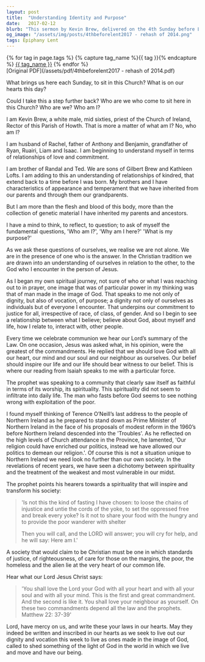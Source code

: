 ```yaml
---
layout: post
title:  "Understanding Identity and Purpose"
date:   2017-02-12
blurb: "This sermon by Kevin Brew, delivered on the 4th Sunday before Lent in 2017, explores the concept of identity and purpose. He encourages the congregation to understand themselves in terms of relationships and love, and to reflect on the fundamental questions of 'Who am I?', 'Why am I here?' and 'What is my purpose?'. He emphasizes the importance of love for God and neighbor, and the need for justice, righteousness, and care for the marginalized in a Christian society."
og_image: "/assets/img/posts/4thbeforelent2017 - rehash of 2014.png"
tags: Epiphany Lent
---    
```

<div class="tag-pills">
  {% for tag in page.tags %}
    {% capture tag_name %}{{ tag }}{% endcapture %}
    <a href="{{ site.baseurl }}/tag/{{ tag_name | slugify }}" class="tag-pill">{{ tag_name }}</a>
  {% endfor %}
</div>
[Original PDF](/assets/pdf/4thbeforelent2017 - rehash of 2014.pdf)

What brings us here each Sunday, to sit in this Church? What is on our hearts this day?

Could I take this a step further back? Who are we who come to sit here in this Church? Who are we? Who am I?

I am Kevin Brew, a white male, mid sixties, priest of the Church of Ireland, Rector of this Parish of Howth. That is more a matter of what am I? No, who am I?

I am husband of Rachel, father of Anthony and Benjamin, grandfather of Ryan, Ruairi, Liam and Isaac. I am beginning to understand myself in terms of relationships of love and commitment.

I am brother of Randal and Ted. We are sons of Gilbert Brew and Kathleen Lofts. I am adding to this an understanding of relationships of kindred, that extend back to a time before I was born. My brothers and I have characteristics of appearance and temperament that we have inherited from our parents and through them our grandparents.

But I am more than the flesh and blood of this body, more than the collection of genetic material I have inherited my parents and ancestors.

I have a mind to think, to reflect, to question; to ask of myself the fundamental questions, 'Who am I?', 'Why am I here?' 'What is my purpose?'

As we ask these questions of ourselves, we realise we are not alone. We are in the presence of one who is the answer. In the Christian tradition we are drawn into an understanding of ourselves in relation to the other, to the God who I encounter in the person of Jesus.

As I began my own spiritual journey, not sure of who or what I was reaching out to in prayer, one image that was of particular power in my thinking was that of man made in the image of God. That speaks to me not only of dignity, but also of vocation, of purpose; a dignity not only of ourselves as individuals but of everyone I encounter. That underpins our commitment to justice for all, irrespective of race, of class, of gender. And so I begin to see a relationship between what I believe; believe about God, about myself and life, how I relate to, interact with, other people.

Every time we celebrate communion we hear our Lord’s summary of the Law. On one occasion, Jesus was asked what, in his opinion, were the greatest of the commandments. He replied that we should love God with all our heart, our mind and our soul and our neighbour as ourselves. Our belief should inspire our life and our life should bear witness to our belief. This is where our reading from Isaiah speaks to me with a particular force.

The prophet was speaking to a community that clearly saw itself as faithful in terms of its worship, its spirituality. This spirituality did not seem to infiltrate into daily life. The man who fasts before God seems to see nothing wrong with exploitation of the poor.

I found myself thinking of Terence O’Neill’s last address to the people of Northern Ireland as he prepared to stand down as Prime Minister of Northern Ireland in the face of his proposals of modest reform in the 1960’s before Northern Ireland descended into the 'Troubles'. As he reflected on the high levels of Church attendance in the Province, he lamented, 'Our religion could have enriched our politics, instead we have allowed our politics to demean our religion.'. Of course this is not a situation unique to Northern Ireland we need look no further than our own society. In the revelations of recent years, we have seen a dichotomy between spirituality and the treatment of the weakest and most vulnerable in our midst.

The prophet points his hearers towards a spirituality that will inspire and transform his society:

> 'Is not this the kind of fasting I have chosen:
> to loose the chains of injustice
> and untie the cords of the yoke,
> to set the oppressed free
> and break every yoke?
> Is it not to share your food with the hungry
> and to provide the poor wanderer with shelter
> 
> Then you will call, and the LORD will answer;
> you will cry for help, and he will say: Here am I.'

A society that would claim to be Christian must be one in which standards of justice, of righteousness, of care for those on the margins, the poor, the homeless and the alien lie at the very heart of our common life.

Hear what our Lord Jesus Christ says:

> 'You shall love the Lord your God with all your heart and with all your soul and with all your mind.
> This is the first and great commandment.
> And the second is like it.
> You shall love your neighbour as yourself.
> On these two commandments depend all the law and the prophets. Matthew 22: 37-39'

Lord, have mercy on us, and write these your laws in our hearts. May they indeed be written and inscribed in our hearts as we seek to live out our dignity and vocation this week to live as ones made in the image of God, called to shed something of the light of God in the world in which we live and move and have our being.

